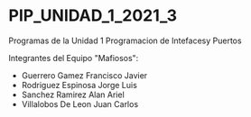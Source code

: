 # PIP_UNIDAD_1_2021_3
 Programas de la Unidad 1 Programacion de Intefacesy Puertos

Integrantes del Equipo "Mafiosos":
  - Guerrero Gamez Francisco Javier
  - Rodriguez Espinosa Jorge Luis
  - Sanchez Ramirez Alan Ariel
  - Villalobos De Leon Juan Carlos
